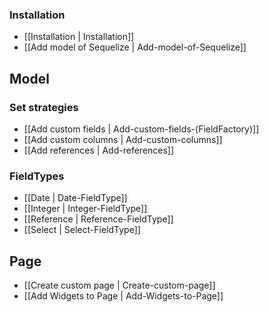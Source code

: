 ### Installation
* [[Installation | Installation]]
* [[Add model of Sequelize | Add-model-of-Sequelize]]

## Model
### Set strategies
* [[Add custom fields | Add-custom-fields-(FieldFactory)]]
* [[Add custom columns | Add-custom-columns]]
* [[Add references | Add-references]]
### FieldTypes
* [[Date | Date-FieldType]]
* [[Integer | Integer-FieldType]]
* [[Reference | Reference-FieldType]]
* [[Select | Select-FieldType]]

## Page
* [[Create custom page | Create-custom-page]]
* [[Add Widgets to Page | Add-Widgets-to-Page]]

